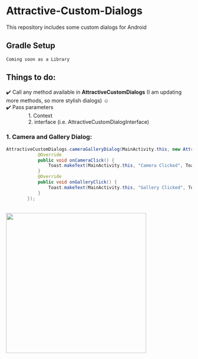 # Attractive-Custom-Dialogs
This repository includes some custom dialogs for Android
## Gradle Setup
```
Coming soon as a Library
```


## Things to do:

:heavy_check_mark: Call any method available in <b>AttractiveCustomDialogs</b> (I am updating more methods, so more stylish dialogs) :relaxed: <br/>
:heavy_check_mark: Pass parameters 
<br/>&emsp;&emsp;&emsp;&emsp;
            1. Context
            <br/>&emsp;&emsp;&emsp;&emsp;
            2. interface (i.e. AttractiveCustomDialogInterface)


### 1. Camera and Gallery Dialog:
```java
AttractiveCustomDialogs.cameraGalleryDialog(MainActivity.this, new AttractiveCustomDialogInterface() {
            @Override
            public void onCameraClick() {
                Toast.makeText(MainActivity.this, "Camera Clicked", Toast.LENGTH_SHORT).show();
            }
            @Override
            public void onGalleryClick() {
                Toast.makeText(MainActivity.this, "Gallery Clicked", Toast.LENGTH_SHORT).show();
            }
        });
``` 
<br/>
<img src="https://raw.githubusercontent.com/rashidafzaal/Attractive-Custom-Dialogs-Library/master/screenshots/1.jpg" height="380" data-canonical-src="https://raw.githubusercontent.com/rashidafzaal/Attractive-Custom-Dialogs-Library/master/screenshots/1.jpg" style="max-width:100%;">
